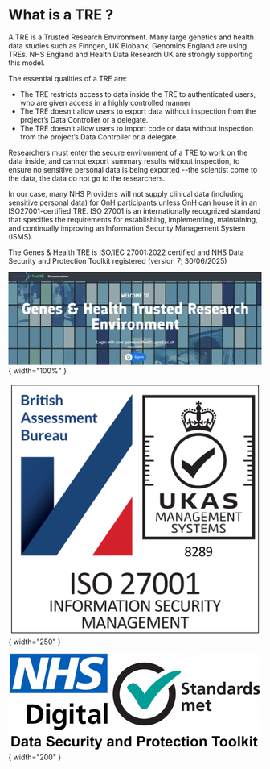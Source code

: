 # What is a TRE ?

A TRE is a Trusted Research Environment.  Many large genetics and health data studies such as Finngen, UK Biobank, Genomics England are using TREs. NHS England and Health Data Research UK are strongly supporting this model. 

The essential qualities of a TRE are:

- The TRE restricts access to data inside the TRE to authenticated users, who are given access in a highly controlled manner  
- The TRE doesn’t allow users to export data without inspection from the project’s Data Controller or a delegate.  
- The TRE doesn’t allow users to import code or data without inspection from the project’s Data Controller or a delegate.

Researchers must enter the secure environment of a TRE to work on the data inside, and cannot export summary results without inspection, to ensure no sensitive personal data is being exported --the scientist come to the data, the data do not go to the researchers.

In our case, many NHS Providers will not supply clinical data (including sensitive personal data) for GnH participants unless GnH can house it in an ISO27001-certified TRE.  ISO 27001 is an internationally recognized standard that specifies the requirements for establishing, implementing, maintaining, and continually improving an Information Security Management System (ISMS).

The Genes & Health TRE is ISO/IEC 27001:2022 certified and NHS Data Security and Protection Toolkit registered (version 7; 30/06/2025)

![TRE screenshot](images/tre/tre_screenshot.png){ width="100%" }

![ISO/IEC 27001:2022 badge](images/tre/British_Assessment_Bureau_ISO_27001_RGB_White_badge.png){ width="250" } 

![DSPT registration](images/tre/NHS-Digital-SDPToolkit-Standards-Met.png) { width="200" } 



